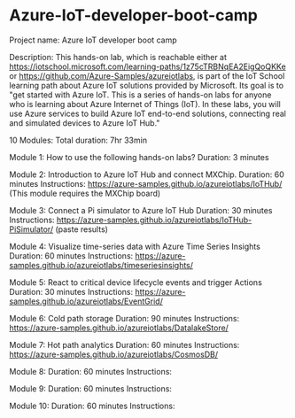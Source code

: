 # Azure-IoT-developer-boot-camp

Project name:
Azure IoT developer boot camp

Description:
This hands-on lab, which is reachable either at https://iotschool.microsoft.com/learning-paths/1z75cTRBNqEA2EigQoQKKe or https://github.com/Azure-Samples/azureiotlabs, is part of the IoT School learning path about Azure IoT solutions provided by Microsoft. Its goal is to "get started with Azure IoT. This is a series of hands-on labs for anyone who is learning about Azure Internet of Things (IoT). In these labs, you will use Azure services to build Azure IoT end-to-end solutions, connecting real and simulated devices to Azure IoT Hub."

10 Modules:
Total duration: 7hr 33min

Module 1: How to use the following hands-on labs?
Duration: 3 minutes

Module 2: Introduction to Azure IoT Hub and connect MXChip.
Duration: 60 minutes
Instructions: https://azure-samples.github.io/azureiotlabs/IoTHub/
(This module requires the MXChip board)

Module 3: Connect a Pi simulator to Azure IoT Hub
Duration: 30 minutes
Instructions: https://azure-samples.github.io/azureiotlabs/IoTHub-PiSimulator/
(paste results)

Module 4: Visualize time-series data with Azure Time Series Insights
Duration: 60 minutes
Instructions: https://azure-samples.github.io/azureiotlabs/timeseriesinsights/

Module 5: React to critical device lifecycle events and trigger Actions
Duration: 30 minutes
Instructions: https://azure-samples.github.io/azureiotlabs/EventGrid/

Module 6: Cold path storage
Duration: 90 minutes
Instructions: https://azure-samples.github.io/azureiotlabs/DatalakeStore/

Module 7: Hot path analytics
Duration: 60 minutes
Instructions: https://azure-samples.github.io/azureiotlabs/CosmosDB/

Module 8: 
Duration: 60 minutes
Instructions:

Module 9: 
Duration: 60 minutes
Instructions:

Module 10: 
Duration: 60 minutes
Instructions:
